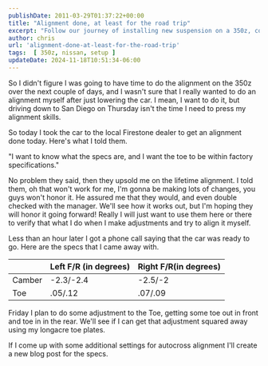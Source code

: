 ```yaml
---
publishDate: 2011-03-29T01:37:22+00:00
title: "Alignment done, at least for the road trip"
excerpt: "Follow our journey of installing new suspension on a 350z, complete with issues, triumphs and insightful photos. Future alignment plans revealed!"
author: chris
url: 'alignment-done-at-least-for-the-road-trip'
tags:  [ 350z, nissan, setup ] 
updateDate: 2024-11-18T10:51:34-06:00
---
```


So I didn't figure I was going to have time to do the alignment on the 350z over the next couple of days, and I wasn't sure that I really wanted to do an alignment myself after just lowering the car. I mean, I want to do it, but driving down to San Diego on Thursday isn't the time I need to press my alignment skills.

So today I took the car to the local Firestone dealer to get an alignment done today. Here's what I told them.

"I want to know what the specs are, and I want the toe to be within factory specifications."

No problem they said, then they upsold me on the lifetime alignment. I told them, oh that won't work for me, I'm gonna be making lots of changes, you guys won't honor it. He assured me that they would, and even double checked with the manager. We'll see how it works out, but I'm hoping they will honor it going forward! Really I will just want to use them here or there to verify that what I do when I make adjustments and try to align it myself.

Less than an hour later I got a phone call saying that the car was ready to go. Here are the specs that I came away with.

|          | Left F/R (in degrees) | Right F/R(in degrees) |
|----------|-----------------------|-----------------------|
| Camber   | -2.3/-2.4             | -2.5/-2               |
| Toe      | .05/.12               | .07/.09               |

Friday I plan to do some adjustment to the Toe, getting some toe out in front and toe in in the rear. We'll see if I can get that adjustment squared away using my longacre toe plates.

If I come up with some additional settings for autocross alignment I'll create a new blog post for the specs.
